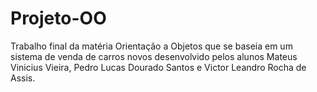 # Projeto-OO
Trabalho final da matéria Orientação a Objetos que se baseia em um sistema de venda de carros novos
desenvolvido pelos alunos Mateus Vinicius Vieira, Pedro Lucas Dourado Santos e Victor Leandro Rocha de Assis.
